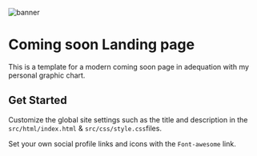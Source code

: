 ![banner](https://github.com/z-bj/Coming_soon/blob/master/Coming_Soon_Mockup.webp)

# Coming soon Landing page

This is a template for a modern coming soon page in adequation with my personal graphic chart.

## Get Started 

Customize the global site settings such as the title and description in the `src/html/index.html`  & `src/css/style.css`files.

Set your own social profile links and icons with the `Font-awesome` link.
